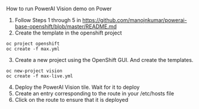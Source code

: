 How to run PowerAI Vision demo on Power
1. Follow Steps 1 through 5 in https://github.com/manojnkumar/powerai-base-openshift/blob/master/README.md
2. Create the template in the openshift project

```
oc project openshift
oc create -f max.yml
```

3. Create a new project using the OpenShift GUI. And create the templates.
```
oc new-project vision
oc create -f max-live.yml
```
4. Deploy the PowerAI Vision tile. Wait for it to deploy
5. Create an entry corresponding to the route in your /etc/hosts file
6. Click on the route to ensure that it is deployed
